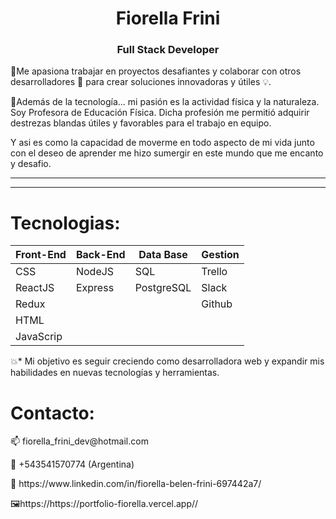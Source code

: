 <h1 align="center">Fiorella Frini</h1>
<h3 align="center"> Full Stack Developer</h3>

🚀Me apasiona trabajar en proyectos desafiantes y colaborar con otros desarrolladores 🤝 para crear soluciones innovadoras y útiles 💡.

🏀Además de la tecnología... mi pasión es la actividad física y la naturaleza. Soy Profesora de Educación Física.
Dicha profesión me permitió adquirir destrezas blandas útiles y favorables para el trabajo en equipo.
 <!-- el luchar por la excelencia, el liderazgo, el poder de empoderarse ante adversidades y problemáticas, el dominio y organización de grupos y el desarrollo de la creatividad...!  -->
Y asi es como la capacidad de moverme en todo aspecto de mi vida junto con el deseo de aprender me hizo sumergir en este mundo que me encanto y desafio.
<hr></hr>
<hr></hr>



<h1>Tecnologias:</h1>
<!-- 📍Programming language: JavaScript. -->
<!-- 📍Web Technologies: NodeJS, CSS, HTML. -->
<!-- 📍Framework/ Libraries: ReactJS, Redux, Express. -->
<!-- 📍Database: PostgreSQL, Sequelize. -->
<!-- 📍Project Management: Trello, Slack. -->
<!-- 📍Version control: Git, Github. -->

| Front-End | Back-End | Data Base |  Gestion  |
| --------- | -------- | --------- | --------- |
| CSS       | NodeJS   | SQL       |  Trello   | 
| ReactJS   | Express  | PostgreSQL|  Slack    |
| Redux     |          |           |  Github   |
| HTML      |          |           |           |
| JavaScrip |          |           |           |



💥* Mi objetivo es seguir creciendo como desarrolladora web y expandir mis habilidades en nuevas tecnologías y herramientas.





 <h1>Contacto:</h1>
<p>📫 fiorella_frini_dev@hotmail.com</p>
<p>💬 +543541570774 (Argentina) </p>
<p>📄 https://www.linkedin.com/in/fiorella-belen-frini-697442a7/</p>
<P>🖼https://https://portfolio-fiorella.vercel.app//


<!-- 
Gracias por la atención y haber llegado hasta aqui!!!

Atte. Fiorella. -->

